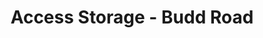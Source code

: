 ---
title: "Access Storage - Budd Road"
url: /corydon/access-storage-budd-road/
shop: storage rental
---